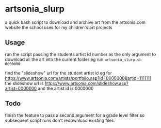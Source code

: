# artsonia_slurp
a quick bash script to download and archive art from the artsonia.com website the school uses for my children's art projects

## Usage
run the script passing the students artist id number as the only argument to download all the art into the current folder
eg run
`artsonia_slurp.sh 0000000`

find the "slideshow" url for the student artist id
eg for https://www.artsonia.com/artists/portfolio.asp?id=0000000&artid=1111111
the slideshow url is
https://www.artsonia.com/slideshow.asp?artist=0000000
and the artist id is 0000000

## Todo
finish the feature to pass a second argument for a grade level filter so subsequent script runs don't redownload existing files.

